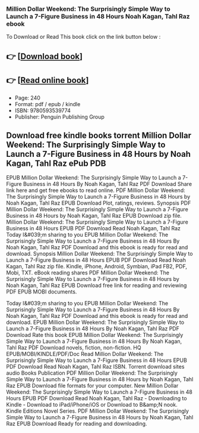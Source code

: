 ### Million Dollar Weekend: The Surprisingly Simple Way to Launch a 7-Figure Business in 48 Hours Noah Kagan, Tahl Raz ebook

To Download or Read This book click on the link button below :

## 👉  [**[Download book](http://get-pdfs.com/download.php?group=book&from=github.com&id=697750&lnk=1081 "Download book")**]

## 👉  [**[Read online book](http://get-pdfs.com/download.php?group=book&from=github.com&id=697750&lnk=1081 "Read online book")**]


* Page: 240
* Format: pdf / epub / kindle
* ISBN: 9780593539774
* Publisher: Penguin Publishing Group



## Download free kindle books torrent Million Dollar Weekend: The Surprisingly Simple Way to Launch a 7-Figure Business in 48 Hours by Noah Kagan, Tahl Raz ePub PDB


EPUB Million Dollar Weekend: The Surprisingly Simple Way to Launch a 7-Figure Business in 48 Hours By Noah Kagan, Tahl Raz PDF Download Share link here and get free ebooks to read online. PDF Million Dollar Weekend: The Surprisingly Simple Way to Launch a 7-Figure Business in 48 Hours by Noah Kagan, Tahl Raz EPUB Download Plot, ratings, reviews. Synopsis PDF Million Dollar Weekend: The Surprisingly Simple Way to Launch a 7-Figure Business in 48 Hours by Noah Kagan, Tahl Raz EPUB Download zip file. Million Dollar Weekend: The Surprisingly Simple Way to Launch a 7-Figure Business in 48 Hours EPUB PDF Download Read Noah Kagan, Tahl Raz Today I&amp;#039;m sharing to you EPUB Million Dollar Weekend: The Surprisingly Simple Way to Launch a 7-Figure Business in 48 Hours By Noah Kagan, Tahl Raz PDF Download and this ebook is ready for read and download. Synopsis Million Dollar Weekend: The Surprisingly Simple Way to Launch a 7-Figure Business in 48 Hours EPUB PDF Download Read Noah Kagan, Tahl Raz zip file. Kindle, iPhone, Android, Symbian, iPad FB2, PDF, Mobi, TXT. eBook reading shares PDF Million Dollar Weekend: The Surprisingly Simple Way to Launch a 7-Figure Business in 48 Hours by Noah Kagan, Tahl Raz EPUB Download free link for reading and reviewing PDF EPUB MOBI documents.

Today I&amp;#039;m sharing to you EPUB Million Dollar Weekend: The Surprisingly Simple Way to Launch a 7-Figure Business in 48 Hours By Noah Kagan, Tahl Raz PDF Download and this ebook is ready for read and download. EPUB Million Dollar Weekend: The Surprisingly Simple Way to Launch a 7-Figure Business in 48 Hours By Noah Kagan, Tahl Raz PDF Download Rate this book EPUB Million Dollar Weekend: The Surprisingly Simple Way to Launch a 7-Figure Business in 48 Hours By Noah Kagan, Tahl Raz PDF Download novels, fiction, non-fiction. HQ EPUB/MOBI/KINDLE/PDF/Doc Read Million Dollar Weekend: The Surprisingly Simple Way to Launch a 7-Figure Business in 48 Hours EPUB PDF Download Read Noah Kagan, Tahl Raz ISBN. Torrent download sites audio Books Publication PDF Million Dollar Weekend: The Surprisingly Simple Way to Launch a 7-Figure Business in 48 Hours by Noah Kagan, Tahl Raz EPUB Download file formats for your computer. New Million Dollar Weekend: The Surprisingly Simple Way to Launch a 7-Figure Business in 48 Hours EPUB PDF Download Read Noah Kagan, Tahl Raz - Downloading to Kindle - Download to iPad/iPhone/iOS or Download to B&amp;amp;N nook. Kindle Editions Novel Series. PDF Million Dollar Weekend: The Surprisingly Simple Way to Launch a 7-Figure Business in 48 Hours by Noah Kagan, Tahl Raz EPUB Download Ready for reading and downloading.





